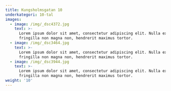 ```yaml
---
title: Kungsholmsgatan 10
underkategori: 10-tal
images:
  - image: /img/_dsc4372.jpg
    text: >-
      Lorem ipsum dolor sit amet, consectetur adipiscing elit. Nulla ex erat,
      fringilla non magna non, hendrerit maximus tortor.
  - image: /img/_dsc3464.jpg
    text: >-
      Lorem ipsum dolor sit amet, consectetur adipiscing elit. Nulla ex erat,
      fringilla non magna non, hendrerit maximus tortor.
  - image: /img/_dsc3944.jpg
    text: >-
      Lorem ipsum dolor sit amet, consectetur adipiscing elit. Nulla ex erat,
      fringilla non magna non, hendrerit maximus tortor.
weight: '10'
---
```


